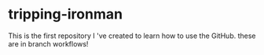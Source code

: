 tripping-ironman
================

This is the first repository I 've created  to  learn how to use the GitHub.
these are in branch workflows!
